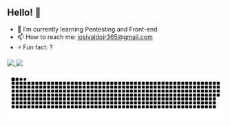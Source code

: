 ## Hello! 👋

- 🌱 I’m currently learning Pentesting and Front-end
- 📫 How to reach me: josivaldojr365@gmail.com
- ⚡ Fun fact: ?

<div>
  <a href="https://github.com/JosivaldoS">
  <img height="180em" src="https://github-readme-stats.vercel.app/api?username=JosivaldoS&show_icons=true&theme=dark&include_all_commits=true&count_private=true"/>
  <img height="180em" src="https://github-readme-stats.vercel.app/api/top-langs/?username=JosivaldoS&layout=compact&langs_count=7&theme=dark"/>
</div>

![Snake animation](https://github.com/JosivaldoS/JosivaldoS/blob/output/github-contribution-grid-snake.svg)
